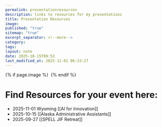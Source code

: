 ```yaml
---
permalink: presentationresources
description: links to resources for my presentations
title: Presentation Resources
image:
published: "true"
sitemap: "true"
excerpt_separator: <!--more-->
category:
tags:
layout: note
date: 2025-10-15T09:53
last_modified_at: 2025-11-01 06:33:27
---
```



{% if page.image %} <img src="{{ page.image }}" alt=""> {% endif %}

# Find Resources for your event here: 
- 2025-11-01 Wyoming [[AI for Innovation]]
- 2025-10-15 [[Alaska Administrative Assistants]]
- 2025-09-27 [[SPELL JIF Retreat]]